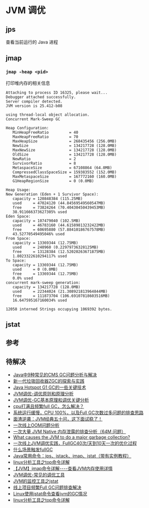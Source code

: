 # JVM 调优

## jps

查看当前运行的 Java 进程

## jmap

### `jmap -heap <pid>`

打印堆内存的相关信息

```shell
Attaching to process ID 16325, please wait...
Debugger attached successfully.
Server compiler detected.
JVM version is 25.412-b08

using thread-local object allocation.
Concurrent Mark-Sweep GC

Heap Configuration:
   MinHeapFreeRatio         = 40
   MaxHeapFreeRatio         = 70
   MaxHeapSize              = 268435456 (256.0MB)
   NewSize                  = 134217728 (128.0MB)
   MaxNewSize               = 134217728 (128.0MB)
   OldSize                  = 134217728 (128.0MB)
   NewRatio                 = 2
   SurvivorRatio            = 8
   MetaspaceSize            = 67108864 (64.0MB)
   CompressedClassSpaceSize = 159383552 (152.0MB)
   MaxMetaspaceSize         = 167772160 (160.0MB)
   G1HeapRegionSize         = 0 (0.0MB)

Heap Usage:
New Generation (Eden + 1 Survivor Space):
   capacity = 120848384 (115.25MB)
   used     = 47024120 (44.84569549560547MB)
   free     = 73824264 (70.40430450439453MB)
   38.911666373627305% used
Eden Space:
   capacity = 107479040 (102.5MB)
   used     = 46783160 (44.61589813232422MB)
   free     = 60695880 (57.88410186767578MB)
   43.52770549495046% used
From Space:
   capacity = 13369344 (12.75MB)
   used     = 240960 (0.22979736328125MB)
   free     = 13128384 (12.52020263671875MB)
   1.8023322610294117% used
To Space:
   capacity = 13369344 (12.75MB)
   used     = 0 (0.0MB)
   free     = 13369344 (12.75MB)
   0.0% used
concurrent mark-sweep generation:
   capacity = 134217728 (128.0MB)
   used     = 22344024 (21.308921813964844MB)
   free     = 111873704 (106.69107818603516MB)
   16.647595167160034% used

12058 interned Strings occupying 1069392 bytes.
```

## jstat

## 参考

## 待解决

- [Java中9种常见的CMS GC问题分析与解决](https://tech.meituan.com/2020/11/12/java-9-cms-gc.html)
- [新一代垃圾回收器ZGC的探索与实践](https://tech.meituan.com/2020/08/06/new-zgc-practice-in-meituan.html)
- [Java Hotspot G1 GC的一些关键技术](https://tech.meituan.com/2016/09/23/g1.html)
- [JVM调优-调优原则和原理分析](https://juejin.cn/post/7126366964494106654)
- [JVM调优-GC基本原理和调优关键分析](https://juejin.cn/post/7126918474646945800)
- [cpu打满且频繁full GC，怎么解决？](https://juejin.cn/post/7208498140160573500)
- [系统运行缓慢，CPU 100%，以及Full GC次数过多问题的排查思路](https://juejin.cn/post/6844903944276148232#heading-0)
- [面渣逆袭：JVM经典五十问，这下面试稳了！](https://mp.weixin.qq.com/s/XYsEJyIo46jXhHE1sOR_0Q)
- [一次线上OOM问题分析](https://juejin.cn/post/7205141492264976445)
- [一次大量 JVM Native 内存泄露的排查分析（64M 问题）](https://juejin.cn/post/7078624931826794503)
- [What causes the JVM to do a major garbage collection?](https://stackoverflow.com/questions/22249869/what-causes-the-jvm-to-do-a-major-garbage-collection)
- [一次线上JVM调优实践，FullGC40次/天到10天一次的优化过程](https://heapdump.cn/article/1859160)
- [什么场景触发fullGC](https://www.cnblogs.com/use-D/p/18277269)
- [Java常用命令：jps、jstack、jmap、jstat（带有实例教程）](https://www.cnblogs.com/jiaodaoniujava/p/18044895)
- [linux分析工具之top命令详解](https://www.cnblogs.com/zsql/p/11637535.html)
- [【JVM】jmap命令详解----查看JVM内存使用详情](https://www.cnblogs.com/sxdcgaq8080/p/11089664.html)
- [JVM调优-常见的调优工具](https://juejin.cn/post/7127642745690128398)
- [JVM的监控工具之jstat](https://www.cnblogs.com/cheng21553516/p/11223557.html)
- [线上项目频繁Full GC问题排查解决](https://blog.csdn.net/qq_43295093/article/details/120324120)
- [Linux使用jstat命令查看jvm的GC情况](https://blog.csdn.net/zlzlei/article/details/46471627)
- [linux分析工具之top命令详解](https://www.cnblogs.com/zsql/p/11637535.html)
